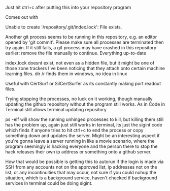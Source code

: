 Just hit ctrl+c after putting this into your repository program

Comes out with

Unable to create '/repository/.git/index.lock': File exists.

Another git process seems to be running in this repository, e.g.
an editor opened by 'git commit'. Please make sure all processes
are terminated then try again. If it still fails, a git process
may have crashed in this repository earlier:
remove the file manually to continue.
Everything up-to-date

index.lock doesnt exist, not even as a hidden file, but it might be one of those zone trackers I've been noticing that they attach onto certain machine learning files. dir /r finds them in windows, no idea in linux


Useful with CertSurf or SilCertSurfer as its constantly making port readout files.


Trying stopping the processes, no luck on it working, though manually updating the github repository without the program still works. As in Code in Terminal still allows terminal updating repository

ps -elf will show the running unhinged processes to kill, but killing them still has the problem up, again just still works in terminal, its just the sigint code which finds if anyone tries to hit ctrl+c to end the process or copy something down and updates the server. Might be an interesting aspect if you're gonna leave a server running in like a movie scenario, where the program seemingly is hacking everyone and the person there to stop the hack releases their own ip address or something onto a github server.


How that would be possible is getting this to autorun if the login is made via SSH from any accounts not on the approved list, ip addresses not on the list, or any incontinuities that may occur, not sure if you could nohup the situation, which is a background service, haven't checked if background services in terminal could be doing sigint.
